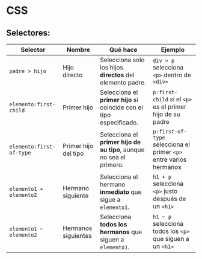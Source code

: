 # CSS

## Selectores:
| Selector                   | Nombre                   | Qué hace                                                                 | Ejemplo                                                                 |
|----------------------------|--------------------------|--------------------------------------------------------------------------|-------------------------------------------------------------------------|
| `padre > hijo`             | Hijo directo             | Selecciona solo los hijos **directos** del elemento padre.               | `div > p` selecciona `<p>` dentro de `<div>`                           |
| `elemento:first-child`     | Primer hijo              | Selecciona el **primer hijo** si coincide con el tipo especificado.      | `p:first-child` si el `<p>` es el primer hijo de su padre              |
| `elemento:first-of-type`   | Primer hijo del tipo     | Selecciona el **primer hijo de su tipo**, aunque no sea el primero.      | `p:first-of-type` selecciona el primer `<p>` entre varios hermanos     |
| `elemento1 + elemento2`    | Hermano siguiente        | Selecciona el hermano **inmediato** que sigue a `elemento1`.             | `h1 + p` selecciona `<p>` justo después de un `<h1>`                   |
| `elemento1 ~ elemento2`    | Hermanos siguientes      | Selecciona **todos los hermanos** que siguen a `elemento1`.              | `h1 ~ p` selecciona todos los `<p>` que siguen a un `<h1>`             |